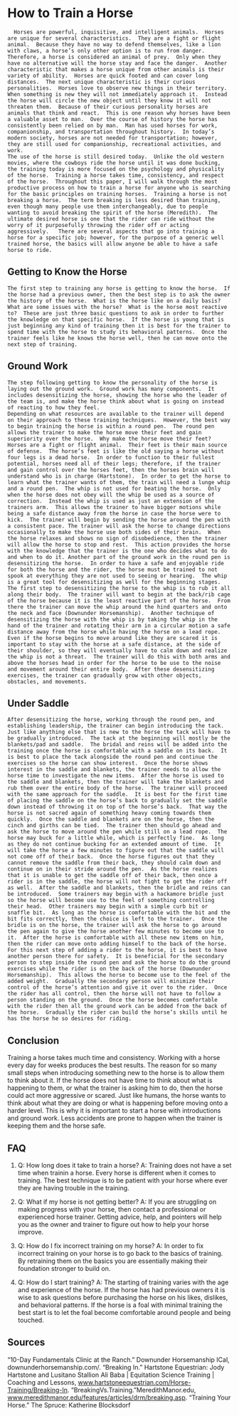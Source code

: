 # How to Train a Horse #

	  Horses are powerful, inquisitive, and intelligent animals.  Horses are unique for several characteristics.  They are a fight or flight animal.  Because they have no way to defend themselves, like a lion with claws, a horse’s only other option is to run from danger.  Therefore, a horse is considered an animal of prey.  Only when they have no alternative will the horse stay and face the danger.  Another characteristic that makes a horse unique from other animals is their variety of ability.  Horses are quick footed and can cover long distances.  The next unique characteristic is their curious personalities.  Horses love to observe new things in their territory.  When something is new they will not immediately approach it.  Instead the horse will circle the new object until they know it will not threaten them.  Because of their curious personality horses are animals that think and react.  This is one reason why horses have been a valuable asset to man.  Over the course of history the horse has consistently been relied on by man.  Man has used horses for work, companionship, and transportation throughout history.  In today’s modern society, horses are not needed for transportation; however, they are still used for companionship, recreational activities, and work.  
	The use of the horse is still desired today.  Unlike the old western movies, where the cowboys ride the horse until it was done bucking, the training today is more focused on the psychology and physicality of the horse.  Training a horse takes time, consistency, and respect of the horse.  Throughout this paper, I will walk through the most productive process on how to train a horse for anyone who is searching for the basic principles on training horses.  Training a horse is not breaking a horse.  The term breaking is less desired than training, even though many people use them interchangeably, due to people wanting to avoid breaking the spirit of the horse (Meredith).  The ultimate desired horse is one that the rider can ride without the worry of it purposefully throwing the rider off or acting aggressively.   There are several aspects that go into training a horse for a specific job; however, for the purpose of a generic well trained horse, the basics will allow anyone be able to have a safe horse to ride.   

## Getting to Know the Horse ##

	The first step to training any horse is getting to know the horse.  If the horse had a previous owner, then the best step is to ask the owner the history of the horse.  What is the horse like on a daily basis?  What are some issues with the horse?  What is the horse most reactive to?  These are just three basic questions to ask in order to further the knowledge on that specific horse.  If the horse is young that is just beginning any kind of training then it is best for the trainer to spend time with the horse to study its behavioral patterns.  Once the trainer feels like he knows the horse well, then he can move onto the next step of training.

## Ground Work ##

	The step following getting to know the personality of the horse is laying out the ground work.  Ground work has many components.  It includes desensitizing the horse, showing the horse who the leader of the team is, and make the horse think about what is going on instead of reacting to how they feel.  
	Depending on what resources are available to the trainer will depend on their approach to these training techniques.  However, the best way to begin training the horse is within a round pen.  The round pen allows the trainer to make the horse move their feet and gain superiority over the horse.  Why make the horse move their feet?  Horses are a fight or flight animal.  Their feet is their main source of defense.  The horse’s feet is like the old saying a horse without four legs is a dead horse.  In order to function to their fullest potential, horses need all of their legs; therefore, if the trainer and gain control over the horses feet, then the horses brain will understand who is in charge (Hartstone).  In order to get the horse to learn what the trainer wants of them, the train will need a lunge whip and a round pen.  The whip is not used for beating the horse.  Only when the horse does not obey will the whip be used as a source of correction.  Instead the whip is used as just an extension of the trainers arm.  This allows the trainer to have bigger motions while being a safe distance away from the horse in case the horse were to kick.  The trainer will begin by sending the horse around the pen with a consistent pace. The trainer will ask the horse to change directions occasionally to make the horse use both sides of their brain.  When the horse relaxes and shows no sign of disobedience, then the trainer will allow the horse to stop and rest.  This action provides the horse with the knowledge that the trainer is the one who decides what to do and when to do it. Another part of the ground work in the round pen is desensitizing the horse.  In order to have a safe and enjoyable ride for both the horse and the rider, the horse must be trained to not spook at everything they are not used to seeing or hearing.  The whip is a great tool for desensitizing as well for the beginning stages.  The first step to desensitizing the horse to the whip is to rub it all along their body.  The trainer will want to begin at the back/rib cage of the horse because it is the least reactive part of the horse.  From there the trainer can move the whip around the hind quarters and onto the neck and face (Downunder Horsemanship).  Another technique of desensitizing the horse with the whip is by taking the whip in the hand of the trainer and rotating their arm in a circular motion a safe distance away from the horse while having the horse on a lead rope.  Even if the horse begins to move around like they are scared it is important to stay with the horse at a safe distance, at the side of their shoulder, so they will eventually have to calm down and realize the whip is not a threat.  The trainer will do this with both arms and above the horses head in order for the horse to be use to the noise and movement around their entire body.  After these desensitizing exercises, the trainer can gradually grow with other objects, obstacles, and movements.	 
  
## Under Saddle ##

	After desensitizing the horse, working through the round pen, and establishing leadership, the trainer can begin introducing the tack.  Just like anything else that is new to the horse the tack will have to be gradually introduced.  The tack at the beginning will mostly be the blankets/pad and saddle.  The bridal and reins will be added into the training once the horse is comfortable with a saddle on its back.  It is best to place the tack alongside the round pen and continue the exercises so the horse can show interest.  Once the horse shows interest in the saddle and blankets, the trainer needs to allow the horse time to investigate the new items.  After the horse is used to the saddle and blankets, then the trainer will take the blankets and rub them over the entire body of the horse.  The trainer will proceed with the same approach for the saddle.  It is best for the first time of placing the saddle on the horse’s back to gradually set the saddle down instead of throwing it on top of the horse’s back.  That way the horse is not sacred again of something heavy coming towards them quickly.  Once the saddle and blankets are on the horse, then the cinch and girths can be tied.  The trainer then should go ahead and ask the horse to move around the pen while still on a lead rope.  The horse may buck for a little while, which is perfectly fine.  As long as they do not continue bucking for an extended amount of time.  It will take the horse a few minutes to figure out that the saddle will not come off of their back.  Once the horse figures out that they cannot remove the saddle from their back, they should calm down and continue on in their stride around the pen.  As the horse realizes that it is unable to get the saddle off of their back, then once a rider is in the saddle, the horse will not fight to get the rider off as well.  After the saddle and blankets, then the bridle and reins can be introduced.  Some trainers may begin with a hackamore bridle just so the horse will become use to the feel of something controlling their head.  Other trainers may begin with a simple curb bit or snaffle bit.  As long as the horse is comfortable with the bit and the bit fits correctly, then the choice is left to the trainer.  Once the bridle is on the horse, the trainer will ask the horse to go around the pen again to give the horse another few minutes to become use to it.  After the horse is comfortable with all these new items on him, then the rider can move onto adding himself to the back of the horse.  For this next step of adding a rider to the horse, it is best to have another person there for safety.  It is beneficial for the secondary person to step inside the round pen and ask the horse to do the ground exercises while the rider is on the back of the horse (Downunder Horsemanship).  This allows the horse to become use to the feel of the added weight.  Gradually the secondary person will minimize their control of the horse’s attention and give it over to the rider.  Once the rider has all control, then the horse will not have to follow a person standing on the ground.  Once the horse becomes comfortable with the rider then all the ground work can be added from the back of the horse.  Gradually the rider can build the horse’s skills until he has the horse he so desires for riding.
  
## Conclusion ##

Training a horse takes much time and consistency.  Working with a horse every day for weeks produces the best results.  The reason for so many small steps when introducing something new to the horse is to allow them to think about it.  If the horse does not have time to think about what is happening to them, or what the trainer is asking him to do, then the horse could act more aggressive or scared.  Just like humans, the horse wants to think about what they are doing or what is happening before moving onto a harder level.  This is why it is important to start a horse with introductions and ground work.  Less accidents are prone to happen when the trainer is keeping them and the horse safe.

## FAQ ##

1. Q: How long does it take to train a horse?
   A: Training does not have a set time when trainin a horse. Every horse is different when it comes to training. The best technique is to be patient with your horse where ever they are having trouble in the training. 

2. Q: What if my horse is not getting better?
   A: If you are struggling on making progress with your horse, then contact a professional or experienced horse trainer. Getting advice, help, and pointers will help you as the owner and trainer to figure out how to help your horse improve. 

3. Q: How do I fix incorrect training on my horse?
   A: In order to fix incorrect training on your horse is to go back to the basics of training. By retraining them on the basics you are essentially making their foundation stronger to build on. 

4. Q: How do I start training?
   A: The starting of training varies with the age and experience of the horse. If the horse has had previous owners it is wise to ask questions before purchasing the horse on his likes, dislikes, and behavioral patterns. If the horse is a foal with minimal training the best start is to let the foal become comfortable around people and being touched. 

## Sources ##

“10-Day Fundamentals Clinic at the Ranch.” Downunder Horsemanship ICal, downunderhorsemanship.com/.
“Breaking In.” Hartstone Equestrian: Jody Hartstone and Lusitano Stallion Ali Baba | Equitation Science Training | Coaching and Lessons, www.hartstoneequestrian.com/Horse-Training/Breaking-In.
“BreakingVs.Training.”MeredithManor.edu, www.meredithmanor.edu/features/articles/drm/breaking.asp.
“Training Your Horse.” The Spruce: Katherine Blocksdorf 
